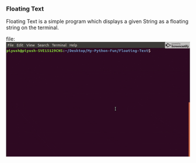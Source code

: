 ### Floating Text

Floating Text is a simple program which displays a given String as a floating string on the terminal.


file: ![alt-text](https://github.com/PiyushBhangale/My-Python-Fun/blob/master/Floating-Text/ezgif.com-optimize.gif)
